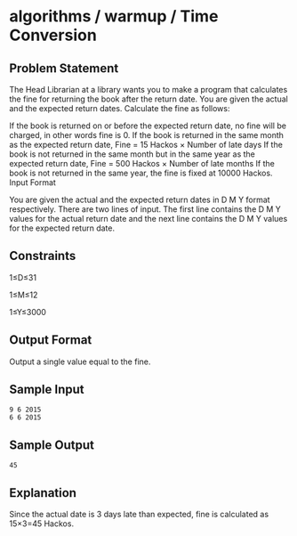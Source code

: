 # algorithms / warmup / Time Conversion
## Problem Statement
The Head Librarian at a library wants you to make a program that calculates the fine for returning the book after the return date. You are given the actual and the expected return dates. Calculate the fine as follows:

If the book is returned on or before the expected return date, no fine will be charged, in other words fine is 0.
If the book is returned in the same month as the expected return date, Fine = 15 Hackos × Number of late days
If the book is not returned in the same month but in the same year as the expected return date, Fine = 500 Hackos × Number of late months
If the book is not returned in the same year, the fine is fixed at 10000 Hackos.
Input Format

You are given the actual and the expected return dates in D M Y format respectively. There are two lines of input. The first line contains the D M Y values for the actual return date and the next line contains the D M Y values for the expected return date.

## Constraints 
1≤D≤31 

1≤M≤12 

1≤Y≤3000

## Output Format
Output a single value equal to the fine.

## Sample Input
```
9 6 2015
6 6 2015
```

## Sample Output
```
45
```

## Explanation
Since the actual date is 3 days late than expected, fine is calculated as 15×3=45 Hackos.